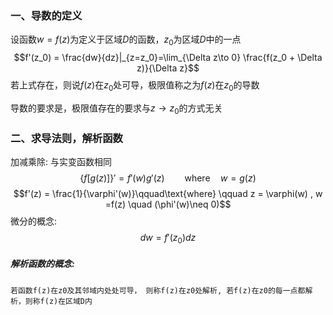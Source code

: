 ### 一、导数的定义

设函数$w = f(z)$为定义于区域$D$的函数，$z_0$为区域$D$中的一点
$$f'(z_0) = \frac{dw}{dz}|_{z=z_0}=\lim_{\Delta z\to 0} \frac{f(z_0 + \Delta z)}{\Delta z}$$
若上式存在，则说$f(z)$在$z_0$处可导，极限值称之为$f(z)$在$z_0$的导数

导数的要求是，极限值存在的要求与$z\to z_0$的方式无关

### 二、求导法则，解析函数

加减乘除: 与实变函数相同
$$\{f[g(z)]\}' = f'(w)g'(z)   \qquad \text{where} \quad w =g(z)$$
$$f'(z) = \frac{1}{\varphi'(w)}\qquad\text{where} \qquad z = \varphi(w) , w =f(z) \quad (\phi'(w)\neq 0)$$
微分的概念:
$$dw = f'(z_0)dz$$
##### 解析函数的概念:
	若函数f(z)在z0及其邻域内处处可导， 则称f(z)在z0处解析, 若f(z)在z0的每一点都解析，则称f(z)在区域D内


